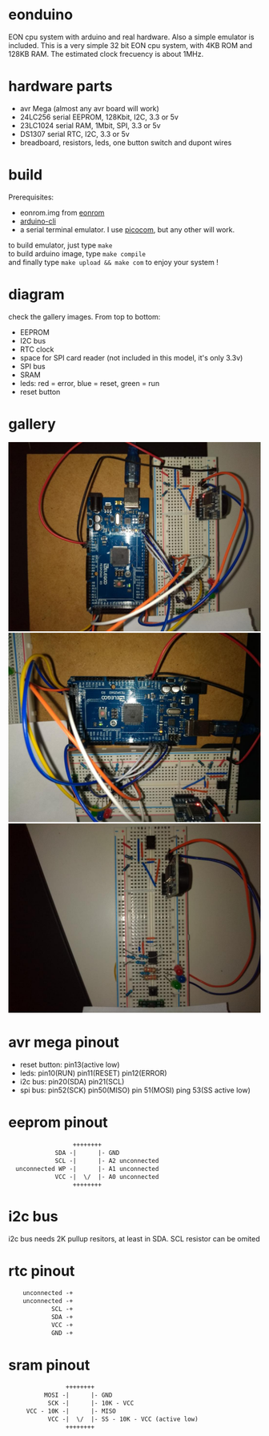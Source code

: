 # eonduino
EON cpu system with arduino and real hardware. Also a simple emulator is included.
This is a very simple 32 bit EON cpu system, with 4KB ROM and 128KB RAM.
The estimated clock frecuency is about 1MHz.

# hardware parts
* avr Mega (almost any avr board will work)
* 24LC256 serial EEPROM, 128Kbit, I2C, 3.3 or 5v
* 23LC1024 serial RAM, 1Mbit, SPI, 3.3 or 5v
* DS1307 serial RTC, I2C, 3.3 or 5v
* breadboard, resistors, leds, one button switch and dupont wires

# build
Prerequisites:
* eonrom.img from [eonrom](https://github.com/elgron-eon/eonrom)
* [arduino-cli](https://github.com/arduino/arduino-cli)
* a serial terminal emulator. I use [picocom](https://github.com/npat-efault/picocom), but any other will work.

to build emulator, just type `make`  
to build arduino image, type `make compile`  
and finally type `make upload && make com` to enjoy your system !

# diagram
check the gallery images. From top to bottom:
* EEPROM
* I2C bus
* RTC clock
* space for SPI card reader (not included in this model, it's only 3.3v)
* SPI bus
* SRAM
* leds: red = error, blue = reset, green = run
* reset button

# gallery
![foto1](photo/foto1.jpg?raw=true)
![foto2](photo/foto2.jpg?raw=true)
![plain](photo/without-avr.jpg?raw=true)

# avr mega pinout
* reset button: pin13(active low)
* leds: pin10(RUN) pin11(RESET) pin12(ERROR)
* i2c bus: pin20(SDA) pin21(SCL)
* spi bus: pin52(SCK) pin50(MISO) pin 51(MOSI) ping 53(SS active low)

# eeprom pinout
```
                  ++++++++
             SDA -|      |- GND
             SCL -|      |- A2 unconnected
  unconnected WP -|      |- A1 unconnected 
             VCC -|  \/  |- A0 unconnected
                  ++++++++
```
# i2c bus
i2c bus needs 2K pullup resitors, at least in SDA. SCL resistor can be omited

# rtc pinout
```
    unconnected -+
    unconnected -+
            SCL -+
            SDA -+
            VCC -+
            GND -+
```

# sram pinout
```
                ++++++++
          MOSI -|      |- GND
           SCK -|      |- 10K - VCC
     VCC - 10K -|      |- MISO
           VCC -|  \/  |- SS - 10K - VCC (active low)
                ++++++++
```
